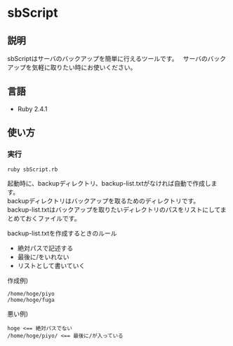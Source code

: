 # sbScript

## 説明
sbScriptはサーバのバックアップを簡単に行えるツールです。  
サーバのバックアップを気軽に取りたい時にお使いください。

## 言語
- Ruby 2.4.1

## 使い方
### 実行
```
ruby sbScript.rb
```
  
起動時に、backupディレクトリ、backup-list.txtがなければ自動で作成します。  
backupディレクトリはバックアップを取るためのディレクトリです。  
backup-list.txtはバックアップを取りたいディレクトリのパスをリストにしてまとめておくファイルです。  

backup-list.txtを作成するときのルール  
- 絶対パスで記述する
- 最後に/をいれない
- リストとして書いていく
 
作成例)
```
/home/hoge/piyo
/home/hoge/fuga
```

悪い例)
```
hoge <== 絶対パスでない
/home/hoge/piyo/ <== 最後に/が入っている
```
